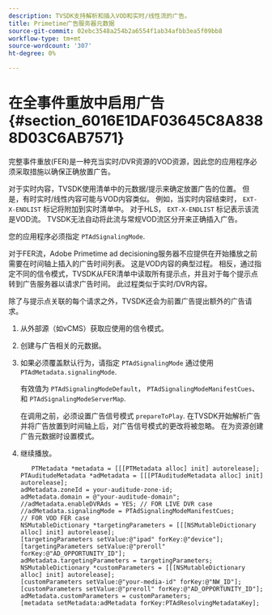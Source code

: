 ```yaml
---
description: TVSDK支持解析和插入VOD和实时/线性流的广告。
title: Primetime广告服务器元数据
source-git-commit: 02ebc3548a254b2a6554f1ab34afbb3ea5f09bb8
workflow-type: tm+mt
source-wordcount: '307'
ht-degree: 0%

---
```


# 在全事件重放中启用广告 {#section_6016E1DAF03645C8A8388D03C6AB7571}

完整事件重放(FER)是一种充当实时/DVR资源的VOD资源，因此您的应用程序必须采取措施以确保正确放置广告。

对于实时内容，TVSDK使用清单中的元数据/提示来确定放置广告的位置。 但是，有时实时/线性内容可能与VOD内容类似。 例如，当实时内容结束时， `EXT-X-ENDLIST` 标记将附加到实时清单中。 对于HLS， `EXT-X-ENDLIST` 标记表示该流是VOD流。 TVSDK无法自动将此流与常规VOD流区分开来正确插入广告。

您的应用程序必须指定 `PTAdSignalingMode`.

对于FER流，Adobe Primetime ad decisioning服务器不应提供在开始播放之前需要在时间轴上插入的广告时间列表。 这是VOD内容的典型过程。 相反，通过指定不同的信令模式，TVSDK从FER清单中读取所有提示点，并且对于每个提示点转到广告服务器以请求广告时间。 此过程类似于实时/DVR内容。

除了与提示点关联的每个请求之外，TVSDK还会为前置广告提出额外的广告请求。

1. 从外部源（如vCMS）获取应使用的信令模式。
1. 创建与广告相关的元数据。
1. 如果必须覆盖默认行为，请指定 `PTAdSignalingMode` 通过使用 `PTAdMetadata.signalingMode`.

   有效值为 `PTAdSignalingModeDefault`， `PTAdSignalingModeManifestCues`、和 `PTAdSignalingModeServerMap`.

   在调用之前，必须设置广告信号模式 `prepareToPlay`. 在TVSDK开始解析广告并将广告放置到时间轴上后，对广告信号模式的更改将被忽略。 在为资源创建广告元数据时设置模式。

1. 继续播放。

   ```
      PTMetadata *metadata = [[[PTMetadata alloc] init] autorelease]; 
   PTAuditudeMetadata *adMetadata = [[[PTAuditudeMetadata alloc] init] autorelease]; 
   adMetadata.zoneId = your-auditude-zone-id; 
   adMetadata.domain = @"your-auditude-domain"; 
   //adMetadata.enableDVRAds = YES; // FOR LIVE DVR case 
   //adMetadata.signalingMode = PTAdSignalingModeManifestCues;  
   // FOR VOD FER case 
   NSMutableDictionary *targetingParameters = [[[NSMutableDictionary alloc] init] autorelease]; 
   [targetingParameters setValue:@"ipad" forKey:@"device"]; 
   [targetingParameters setValue:@"preroll" forKey:@"AD_OPPORTUNITY_ID"]; 
   adMetadata.targetingParameters = targetingParameters; 
   NSMutableDictionary *customParameters = [[[NSMutableDictionary alloc] init] autorelease]; 
   [customParameters setValue:@"your-media-id" forKey:@"NW_ID"]; 
   [customParameters setValue:@"preroll" forKey:@"AD_OPPORTUNITY_ID"]; 
   adMetadata.customParameters = customParameters; 
   [metadata setMetadata:adMetadata forKey:PTAdResolvingMetadataKey]; 
   ```
